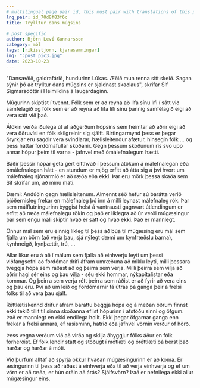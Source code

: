 ```yaml
---
# multilingual page pair id, this must pair with translations of this page. (This name must be unique)
lng_pair: id_70d8f83f6c
title: Trylltur dans múgsins

# post specific
author: Björn Leví Gunnarsson
category: mbl
tags: [rikisstjorn, kjarasamningar]
img: ":post_pic3.jpg"
date: 2023-10-23
---
```


"Dansæðið, galdrafárið, hundurinn Lúkas. Æðið mun renna sitt skeið. Sagan sýnir þó að trylltur dans múgsins er sjaldnast skaðlaus", skrifar Sif Sigmarsdóttir í Heimildina á laugardaginn.

Múgurinn skiptist í tvennt. Fólk sem er að reyna að lifa sínu lífi í sátt við samfélagið og fólk sem er að reyna að lifa lífi sínu þannig samfélagið eigi að vera sátt við það. 

Átökin verða iðulega út af  aðgerðum hópsins sem heimtar að aðrir eigi að vera öðruvísi en fólk skilgreinir sig sjálft. Birtingarmynd þess er þegar öryrkjar eru sagðir vera svindlarar, hælisleitendur afætur, hinsegin fólk … og þess háttar fordómafullar skoðanir. Gegn þessum skoðunum rís svo upp annar hópur þeim til varna - jafnvel með ómálefnalegum hætti.

Báðir þessir hópar geta gert eitthvað í þessum átökum á málefnalegan eða ómálefnalegan hátt - en stundum er mjög erfitt að átta sig á því hvort um málefnaleg sjónarmið er að ræða eða ekki. Þar eru mörk þessa skaða sem Sif skrifar um, að mínu mati.

Dæmi: Andúðin gegn hælisleitenum. Almennt séð hefur sú barátta verið þjóðernisleg frekar en málefnaleg þó inn á milli leynast málefnaleg rök. Þar sem málflutningurinn byggist helst á vantrausti gagnvart útlendingum er erfitt að ræða málefnalegu rökin og það er líklegra að úr verði múgæsingur þar sem engu máli skiptir hvað er satt og hvað ekki. Það er mannlegt. 

Önnur mál sem eru einnig líkleg til þess að búa til múgæsing eru mál sem fjalla um börn (að verja þau, sjá nýlegt dæmi um kynfræðslu barna), kynhneigð, kynþættir, trú, …

Allar líkur eru á að í málum sem fjalla að einhverju leyti um þessi viðfangsefni að fordómar drífi áfram umræðuna að miklu leyti, milli þessara tveggja hópa sem ráðast að og þeirra sem verja. Milli þeirra sem vilja að aðrir hagi sér eins og þau vilja - séu ekki hommar, nýkapítalistar eða kommar. Og þeirra sem verja rétt þeirra sem ráðist er að fyrir að vera eins og þau eru. Því að um leið og fordómarnir fá útrás þá ganga þeir á frelsi fólks til að vera þau sjálf.

Réttlætiskennd drífur áfram baráttu beggja hópa og á meðan öðrum finnst ekki tekið tillit til sinna skoðanna eflist hópurinn í afstöðu sinni og öfgum. Það er mannlegt en ekki endilega hollt. Ekki þegar öfgarnar ganga enn frekar á frelsi annara, ef rasisminn, hatrið eða jafnvel vörnin verður of hörð. 

Þess vegna verðum við að virða og skilja áhyggjur fólks áður en fólk forherðist. Ef fólk lendir statt og stöðugt í mótlæti og óréttlæti þá berst það harðar og harðar á móti. 

Við þurfum alltaf að spyrja okkur hvaðan múgæsingurinn er að koma. Er æsingurinn til þess að ráðast á einhverja eða til að verja einhverja og ef um vörn er að ræða, er hún orðin að árás? Sjálfsvörn? Það er nefnilega ekki allur múgæsingur eins.
